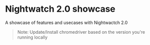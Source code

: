# Nightwatch 2.0 showcase
A showcase of features and usecases with Nightwactch 2.0

> Note: Update/Install chromedriver based on the version you're running locally
